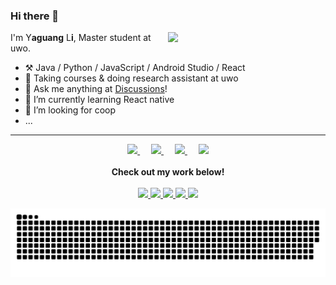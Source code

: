 ### Hi there 👋

<picture>
<source
  srcset="https://github-readme-stats.vercel.app/api?username=yli2935&show_icons=true&theme=dark"
  media="(prefers-color-scheme: dark)"
/>
<source
  srcset="https://github-readme-stats.vercel.app/api?username=yli2935&show_icons=true"
  media="(prefers-color-scheme: light), (prefers-color-scheme: no-preference)"
/>
<img align="right" width="50%" src="https://github-readme-stats.vercel.app/api?username=anuraghazra&show_icons=true" />
</picture>

I'm Y**aguang** L**i**, Master student at uwo.

-   :hammer_and_pick: Java / Python / JavaScript / Android Studio / React 
-   :seedling: Taking courses & doing research assistant at uwo
-   :thought_balloon: Ask me anything at [Discussions](https://github.com/yli2935/yli2935/discussions/new/choose)!
-   🤔  I’m currently learning React native
-   👯  I’m looking for coop
-   ...
---

<p align="center">
  <a href="https://www.zhihu.com" target="_blank" alt="Zhihu" title="Zhihu">
    <img src="https://img.icons8.com/material-two-tone/50/000000/zhihu.png" width="28px"/>
  </a>
  &emsp;
  <a href="https://www.linkedin.com/in/yaguang-li-41a44b251" target="_blank" alt="LinkedIn" title="LinkedIn">
    <img src="https://img.icons8.com/ios-filled/256/000000/linkedin.svg" width="26px"/>
  </a>
  &emsp;
  <a href="https://www.youtube.com" target="_blank" alt="YouTube" title="YouTube">
    <img src="https://img.icons8.com/ios-filled/50/000000/youtube-play.png" width="30px"/>
  </a>
  &emsp;
  <a href= "https://www.instagram.com" target="_blank" alt="Instagram" title="Instagram">
    <img src="https://img.icons8.com/ios-glyphs/256/000000/instagram-new.svg" width="28px"/>
  </a>
  <br><br>
  <strong>Check out my work below!</strong>
  <br><br>
  <a href="https://github.com/yli2935">
    <img src="https://badges.strrl.dev/visits/yli2935/yli2935?logo=github">
  </a>
  <a href="https://github.com/yli2935">
    <img src="https://badges.strrl.dev/years/yli2935?style=flat-square&logo=github">
  </a>
  <a href="https://github.com/yli2935?tab=repositories">
    <img src="https://badges.strrl.dev/repos/yli2935?style=flat-square&logo=github">
  </a>
  <a href="https://gist.github.com/yli2935">
    <img src="https://badges.strrl.dev/gists/yli2935?style=flat-square&logo=github">
  </a>
  <a href="https://github.com/yli2935">
    <img src="https://badges.strrl.dev/commits/monthly/yli2935?style=flat-square&logo=github">
  </a>
</p>

<!-- **Languages and Frameworks**

<code><img height="20" src="https://raw.githubusercontent.com/github/explore/80688e429a7d4ef2fca1e82350fe8e3517d3494d/topics/python/python.png" alt="Python" title="Python"></code>
<code><img height="20" src="https://raw.githubusercontent.com/github/explore/80688e429a7d4ef2fca1e82350fe8e3517d3494d/topics/docker/docker.png" alt="Docker" 
title="Docker"></code> -->

<picture>
  <source media="(prefers-color-scheme: dark)" srcset="https://raw.githubusercontent.com/lxfriday/lxfriday/output/github-contribution-grid-snake-dark.svg">
  <source media="(prefers-color-scheme: light)" srcset="https://raw.githubusercontent.com/lxfriday/lxfriday/output/github-contribution-grid-snake.svg">
  <img alt="github contribution grid snake animation" src="https://raw.githubusercontent.com/lxfriday/lxfriday/output/github-contribution-grid-snake.svg">
</picture>




